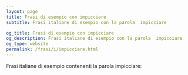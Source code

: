 ```yaml
---
layout: page
title: Frasi di esempio con impicciare 
subtitle: Frasi italiane di esempio con la parola  impicciare

og_title: Frasi di esempio con impicciare 
og_description: Frasi italiane di esempio con la parola  impicciare
og_type: website
permalink: /frasi/i/impicciare.html
---
```


Frasi italiane di esempio contenenti la parola impicciare:


